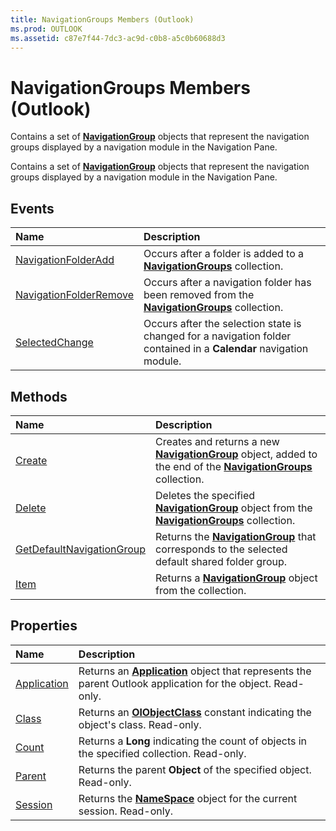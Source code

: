 ```yaml
---
title: NavigationGroups Members (Outlook)
ms.prod: OUTLOOK
ms.assetid: c87e7f44-7dc3-ac9d-c0b8-a5c0b60688d3
---
```



# NavigationGroups Members (Outlook)
Contains a set of  **[NavigationGroup](navigationgroup-object-outlook.md)** objects that represent the navigation groups displayed by a navigation module in the Navigation Pane.

Contains a set of  **[NavigationGroup](navigationgroup-object-outlook.md)** objects that represent the navigation groups displayed by a navigation module in the Navigation Pane.


## Events



|**Name**|**Description**|
|:-----|:-----|
|[NavigationFolderAdd](navigationgroups-navigationfolderadd-event-outlook.md)|Occurs after a folder is added to a  **[NavigationGroups](navigationgroups-object-outlook.md)** collection.|
|[NavigationFolderRemove](navigationgroups-navigationfolderremove-event-outlook.md)|Occurs after a navigation folder has been removed from the  **[NavigationGroups](navigationgroups-object-outlook.md)** collection.|
|[SelectedChange](navigationgroups-selectedchange-event-outlook.md)|Occurs after the selection state is changed for a navigation folder contained in a  **Calendar** navigation module.|

## Methods



|**Name**|**Description**|
|:-----|:-----|
|[Create](navigationgroups-create-method-outlook.md)|Creates and returns a new  **[NavigationGroup](navigationgroup-object-outlook.md)** object, added to the end of the **[NavigationGroups](navigationgroups-object-outlook.md)** collection.|
|[Delete](navigationgroups-delete-method-outlook.md)|Deletes the specified  **[NavigationGroup](navigationgroup-object-outlook.md)** object from the **[NavigationGroups](navigationgroups-object-outlook.md)** collection.|
|[GetDefaultNavigationGroup](navigationgroups-getdefaultnavigationgroup-method-outlook.md)|Returns the  **[NavigationGroup](navigationgroup-object-outlook.md)** that corresponds to the selected default shared folder group.|
|[Item](navigationgroups-item-method-outlook.md)|Returns a  **[NavigationGroup](navigationgroup-object-outlook.md)** object from the collection.|

## Properties



|**Name**|**Description**|
|:-----|:-----|
|[Application](navigationgroups-application-property-outlook.md)|Returns an  **[Application](application-object-outlook.md)** object that represents the parent Outlook application for the object. Read-only.|
|[Class](navigationgroups-class-property-outlook.md)|Returns an  **[OlObjectClass](olobjectclass-enumeration-outlook.md)** constant indicating the object's class. Read-only.|
|[Count](navigationgroups-count-property-outlook.md)|Returns a  **Long** indicating the count of objects in the specified collection. Read-only.|
|[Parent](navigationgroups-parent-property-outlook.md)|Returns the parent  **Object** of the specified object. Read-only.|
|[Session](navigationgroups-session-property-outlook.md)|Returns the  **[NameSpace](namespace-object-outlook.md)** object for the current session. Read-only.|

